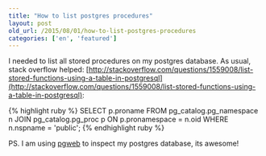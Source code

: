 ```yaml
---
title: "How to list postgres procedures"
layout: post
old_url: /2015/08/01/how-to-list-postgres-procedures
categories: ['en', 'featured']
---
```


I needed to list all stored procedures on my postgres database. As usual, stack overflow helped:
[http://stackoverflow.com/questions/1559008/list-stored-functions-using-a-table-in-postgresql](http://stackoverflow.com/questions/1559008/list-stored-functions-using-a-table-in-postgresql):

{% highlight ruby %}
SELECT  p.proname
FROM    pg_catalog.pg_namespace n
JOIN    pg_catalog.pg_proc p
ON      p.pronamespace = n.oid
WHERE   n.nspname = 'public';
{% endhighlight ruby %}

PS. I am using [pgweb](https://github.com/sosedoff/pgweb) to inspect my postgres database, its awesome!
